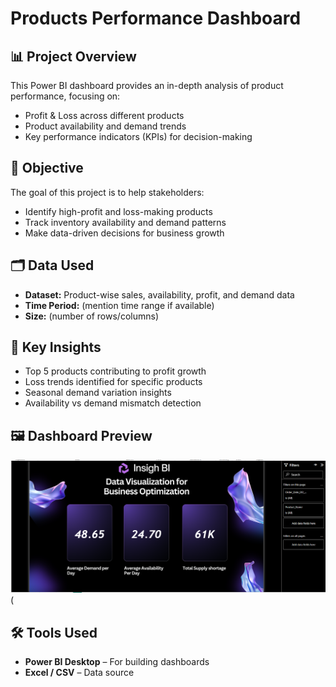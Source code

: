 # Products Performance Dashboard 

## 📊 Project Overview
This Power BI dashboard provides an in-depth analysis of product performance, focusing on:
- Profit & Loss across different products
- Product availability and demand trends
- Key performance indicators (KPIs) for decision-making

## 🎯 Objective
The goal of this project is to help stakeholders:
- Identify high-profit and loss-making products
- Track inventory availability and demand patterns
- Make data-driven decisions for business growth

## 🗂 Data Used
- **Dataset:** Product-wise sales, availability, profit, and demand data  
- **Time Period:** (mention time range if available)  
- **Size:** (number of rows/columns)

## 🔑 Key Insights
- Top 5 products contributing to profit growth
- Loss trends identified for specific products
- Seasonal demand variation insights
- Availability vs demand mismatch detection

## 🖼 Dashboard Preview
![Dashboard Screenshot](https://github.com/AtishayJain0110/PROD.Dashboard/blob/main/Screenshot%202025-09-26%20001346.png)
                      (
## 🛠 Tools Used
- **Power BI Desktop** – For building dashboards  
- **Excel / CSV** – Data source  



